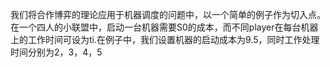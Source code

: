 我们将合作博弈的理论应用于机器调度的问题中，以一个简单的例子作为切入点。在一个四人的小联盟中，启动一台机器需要S0的成本，而不同player在每台机器上的工作时间可设为ti.在例子中，我们设置机器的启动成本为9.5，同时工作处理时间分别为2，3，4，5
